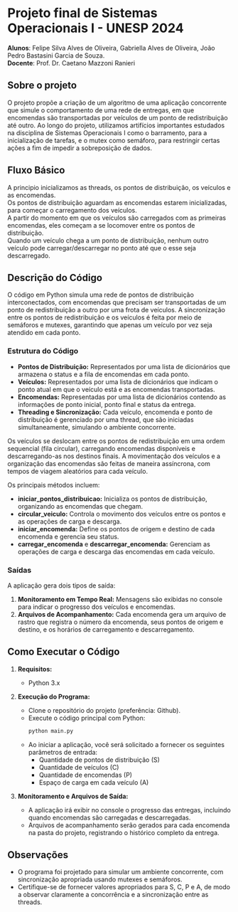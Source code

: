 # Projeto final de Sistemas Operacionais I - UNESP 2024
**Alunos**: Felipe Silva Alves de Oliveira, Gabriella Alves de Oliveira, João Pedro Bastasini Garcia de Souza.<br>
**Docente**: Prof. Dr. Caetano Mazzoni Ranieri

## Sobre o projeto

O projeto propõe a criação de um algoritmo de uma aplicação concorrente que simule o comportamento de uma rede de entregas, em que encomendas são transportadas por veículos de um ponto de redistribuição até outro. Ao longo do projeto, utilizamos artifícios importantes estudados na disciplina de Sistemas Operacionais I como o barramento, para a inicialização de tarefas, e o mutex como semáforo, para restringir certas ações a fim de impedir a sobreposição de dados.

## Fluxo Básico

A principio inicializamos as threads, os pontos de distribuição, os veículos e as encomendas.<br>
Os pontos de distribuição aguardam as encomendas estarem inicializadas, para começar o carregamento dos veículos.<br>
A partir do momento em que os veículos são carregados com as primeiras encomendas, eles começam a se locomover entre os pontos de distribuição.<br>
Quando um veículo chega a um ponto de distribuição, nenhum outro veículo pode carregar/descarregar no ponto até que o esse seja descarregado.

## Descrição do Código

O código em Python simula uma rede de pontos de distribuição interconectados, com encomendas que precisam ser transportadas de um ponto de redistribuição a outro por uma frota de veículos. A sincronização entre os pontos de redistribuição e os veículos é feita por meio de semáforos e mutexes, garantindo que apenas um veículo por vez seja atendido em cada ponto.

### Estrutura do Código

- **Pontos de Distribuição:** Representados por uma lista de dicionários que armazena o status e a fila de encomendas em cada ponto.
- **Veículos:** Representados por uma lista de dicionários que indicam o ponto atual em que o veículo está e as encomendas transportadas.
- **Encomendas:** Representadas por uma lista de dicionários contendo as informações de ponto inicial, ponto final e status da entrega.
- **Threading e Sincronização:** Cada veículo, encomenda e ponto de distribuição é gerenciado por uma thread, que são iniciadas simultaneamente, simulando o ambiente concorrente.

Os veículos se deslocam entre os pontos de redistribuição em uma ordem sequencial (fila circular), carregando encomendas disponíveis e descarregando-as nos destinos finais. A movimentação dos veículos e a organização das encomendas são feitas de maneira assíncrona, com tempos de viagem aleatórios para cada veículo.

Os principais métodos incluem:
- **iniciar_pontos_distribuicao:** Inicializa os pontos de distribuição, organizando as encomendas que chegam.
- **circular_veiculo:** Controla o movimento dos veículos entre os pontos e as operações de carga e descarga.
- **iniciar_encomenda:** Define os pontos de origem e destino de cada encomenda e gerencia seu status.
- **carregar_encomenda** e **descarregar_encomenda:** Gerenciam as operações de carga e descarga das encomendas em cada veículo.

### Saídas

A aplicação gera dois tipos de saída:
1. **Monitoramento em Tempo Real:** Mensagens são exibidas no console para indicar o progresso dos veículos e encomendas.
2. **Arquivos de Acompanhamento:** Cada encomenda gera um arquivo de rastro que registra o número da encomenda, seus pontos de origem e destino, e os horários de carregamento e descarregamento.

## Como Executar o Código

1. **Requisitos:**
   - Python 3.x

2. **Execução do Programa:**
   - Clone o repositório do projeto (preferência: Github).
   - Execute o código principal com Python:
     ```bash
     python main.py
     ```
   - Ao iniciar a aplicação, você será solicitado a fornecer os seguintes parâmetros de entrada:
     - Quantidade de pontos de distribuição (S)
     - Quantidade de veículos (C)
     - Quantidade de encomendas (P)
     - Espaço de carga em cada veículo (A)

3. **Monitoramento e Arquivos de Saída:**
   - A aplicação irá exibir no console o progresso das entregas, incluindo quando encomendas são carregadas e descarregadas.
   - Arquivos de acompanhamento serão gerados para cada encomenda na pasta do projeto, registrando o histórico completo da entrega.

## Observações
- O programa foi projetado para simular um ambiente concorrente, com sincronização apropriada usando mutexes e semáforos.
- Certifique-se de fornecer valores apropriados para S, C, P e A, de modo a observar claramente a concorrência e a sincronização entre as threads.

